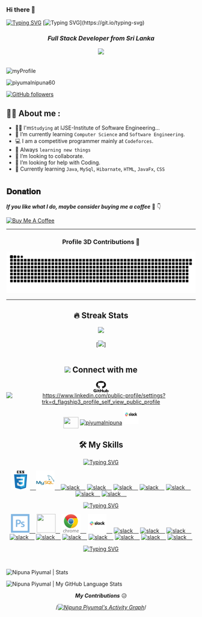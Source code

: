 ### Hi there 👋

<!--
**PiyumalNipuna60/PiyumalNipuna60** is a ✨ _special_ ✨ repository because its `README.md` (this file) appears on your GitHub profile.
Here are some ideas to get you started:
- 🔭 I’m currently working on ...
- 🌱 I’m currently learning ...
- 👯 I’m looking to collaborate on ...
- 🤔 I’m looking for help with ...
- 💬 Ask me about ...
- 📫 How to reach me: ...
- 😄 Pronouns: ...
- ⚡ Fun fact: ...
-->
[![Typing SVG](https://readme-typing-svg.herokuapp.com?duration=3000&color=2ED573&width=1000&lines=-+-+-+-+-+-+-+-+-+-+-+-+-+-+-+-+-+-+-+-+-+-+-+-+-+-+-+-+-+-+-+-+-+-+-+-+-+-+-+-+-+-+-+-+-+-+-+-+-+-+-+)](https://git.io/typing-svg)
[![Typing SVG](https://readme-typing-svg.herokuapp.com?size=32&vCenter=true&width=760&lines=Hi+%F0%9F%91%8B%2C+I'm+Nipuna+Piyumal;IJSE-+%F0%9F%91%8B%2C+Institute+of+Software+Engineering;)](https://git.io/typing-svg)

<h3 align="center"><b><i>Full Stack Developer from Sri Lanka</i></b></h3>
<p align="center">
  <a href="https://github.com/DenverCoder1/readme-typing-svg"><img src="https://readme-typing-svg.herokuapp.com?lines=Computer+Science+Student;Competitive+Programmer;IJSE+GDSE+Student;Java%20|%20Algorithms%20|%20OOP%20;Specialist%20on%20Codeforces;Always%20learning%20new%20things&center=true&width=500&height=50"></a>
</p>
<br>

<img align="center" alt="myProfile" src="https://github.com/PiyumalNipuna60/My-Portfoliyo/blob/main/assets/image/My%20Web%20Profile%20%E2%80%93%20Figma%20-%20Google%20Chrome%207_24_2022%208_44_19%20PM%20(2).png" height="500" width="830">

<img src="https://komarev.com/ghpvc/?username=piyumalnipuna60&label=Profile%20views&color=0e75b6&style=flat" alt="piyumalnipuna60" /> </p>

[![GitHub followers](https://img.shields.io/github/followers/piyumalnipuna60.svg?style=social&label=followers&maxAge=2592000)](https://github.com/piyumalnipuna60?tab=followers)

## 👨‍🦰 About me :

- 👨‍🎓 I'm`Studying` at IJSE-Institute of Software Engineering...
- 🌱 I’m currently learning `Computer Science` and `Software Engineering`.
- 💻 I am a competitive programmer mainly at `Codeforces`.
- 👨 Always `learning new things`
- 👯 I’m looking to collaborate.
- 🤔 I’m looking for help with Coding.
- 🌱 Currently learning `Java`, `MySql`, `Hibarnate`, `HTML`, `JavaFx`, `CSS`
  <br>
<div>

#
</div>

## 𝐃𝐨𝐧𝐚𝐭𝐢𝐨𝐧

***If you like what I do, maybe consider buying me a coffee*** 🥺 👇

<a href="https://www.buymeacoffee.com/PiyumalNipuna60"><img src="https://cdn.buymeacoffee.com/buttons/v2/default-red.png" alt="Buy Me A Coffee" style="height: 35px !important; width: 120px !important;"></a>

***
<div align="center">

<h3 align="center">
  Profile 3D Contributions 🔰
</h3>


<img alt="Coding" width="900" src="https://github.com/NimeshPiyumantha/red-alpha/blob/main/github-contribution-grid-snake.svg">

---

## 🔥 Streak Stats

![](https://github-profile-summary-cards.vercel.app/api/cards/stats?username=PiyumalNipuna60&theme=monokai)
<br>
<br>
[![](https://github-readme-streak-stats.herokuapp.com?user=PiyumalNipuna60&theme=soft-green)]
<br>
<br>

## <img src="https://media.giphy.com/media/iY8CRBdQXODJSCERIr/giphy.gif" width="30px"> Connect with me
<p align="center">
<a href="https://github.com/PiyumalNipuna60"><img align="center" src="https://raw.githubusercontent.com/devicons/devicon/master/icons/github/github-original-wordmark.svg" alt="nipuna_piyumal" height="30" width="40" /></a>
<a href="https://lk.linkedin.com/in/Nipuna Piyumal" target="blank"><img align="center" src="https://raw.githubusercontent.com/rahuldkjain/github-profile-readme-generator/master/src/images/icons/Social/linked-in-alt.svg" alt="https://www.linkedin.com/public-profile/settings?trk=d_flagship3_profile_self_view_public_profile" height="30" width="40" /></a>
<a href="https://www.facebook.com/nowety.piyumalNipuna" target="blank"><img align="center" src="https://raw.githubusercontent.com/rahuldkjain/github-profile-readme-generator/master/src/images/icons/Social/facebook.svg" alt="" height="30" width="40" /></a>
<a href="https://www.instagram.com/piyumalnipuna/?hl=en" target="blank"><img align="center" src="https://raw.githubusercontent.com/rahuldkjain/github-profile-readme-generator/master/src/images/icons/Social/instagram.svg" alt="piyumalnipuna" height="30" width="40" /></a>
<a href="https://www.slack.com"><img align="slack" src="https://raw.githubusercontent.com/devicons/devicon/master/icons/slack/slack-original-wordmark.svg" alt="nipuna_piyumal" height="50" width="40" /></a>

</p>

## 🛠️ My Skills

[![Typing SVG](https://readme-typing-svg.herokuapp.com?duration=4000&color=2ED573&width=200&lines=Languages+and+Tools%3A)](https://git.io/typing-svg)

<a href="https://www.css.com" target="_blank"> <img src="https://raw.githubusercontent.com/devicons/devicon/master/icons/css3/css3-original-wordmark.svg" alt="css" width="50" height="50"/>&nbsp;&nbsp;&nbsp; </a>
<a href="https://www.mysql.com/" target="_blank"> <img src="https://raw.githubusercontent.com/devicons/devicon/master/icons/mysql/mysql-original-wordmark.svg" alt="mysql" width="50" height="50"/>&nbsp;&nbsp;&nbsp; </a>
<a href="https://www.slack.com" target="_blank"> <img src="https://skillicons.dev/icons?i=bootstrap" alt="slack" width="50" height="50"/> &nbsp;&nbsp;&nbsp;</a> 
<a href="https://www.slack.com" target="_blank"> <img src="https://skillicons.dev/icons?i=github" alt="slack" width="50" height="50"/> &nbsp;&nbsp;&nbsp;</a> 
<a href="https://www.slack.com" target="_blank"> <img src="https://skillicons.dev/icons?i=css" alt="slack" width="50" height="50"/> &nbsp;&nbsp;&nbsp;</a> 
<a href="https://www.slack.com" target="_blank"> <img src="https://skillicons.dev/icons?i=jquery" alt="slack" width="50" height="50"/> &nbsp;&nbsp;&nbsp;</a> 
<a href="https://www.slack.com" target="_blank"> <img src="https://skillicons.dev/icons?i=js" alt="slack" width="50" height="50"/> &nbsp;&nbsp;&nbsp;</a> 
<a href="https://www.slack.com" target="_blank"> <img src="https://skillicons.dev/icons?i=java" alt="slack" width="50" height="50"/> &nbsp;&nbsp;&nbsp;</a> 
<a href="https://www.slack.com" target="_blank"> <img src="https://skillicons.dev/icons?i=html" alt="slack" width="50" height="50"/> &nbsp;&nbsp;&nbsp;</a> 


[![Typing SVG](https://readme-typing-svg.herokuapp.com?duration=4000&color=2ED573&width=150&lines=My+Tool%3A)](https://git.io/typing-svg)

<a href="https://www.photoshop.com/en" target="_blank"> <img src="https://raw.githubusercontent.com/devicons/devicon/master/icons/photoshop/photoshop-line.svg" alt="photoshop" width="50" height="50"/> &nbsp;&nbsp;&nbsp;</a> 
<a href="https://gluonhq.com/products/scene-builder/" target="_blank"> <img src="https://i2.wp.com/gluonhq.com/wp-content/uploads/2015/02/SceneBuilderLogo.png?fit=781%2C781&ssl=1" width="50" height="50"/>&nbsp;&nbsp;&nbsp;</a>
<a href="https://www.google.com/chrome" target="_blank"> <img src="https://raw.githubusercontent.com/devicons/devicon/master/icons/chrome/chrome-original-wordmark.svg" alt="chrome" width="50" height="50"/> &nbsp;&nbsp;&nbsp;</a> 
<a href="https://www.slack.com" target="_blank"> <img src="https://raw.githubusercontent.com/devicons/devicon/master/icons/slack/slack-original-wordmark.svg" alt="slack" width="50" height="50"/> &nbsp;&nbsp;&nbsp;</a> 
<a href="https://www.slack.com" target="_blank"> <img src="https://skillicons.dev/icons?i=linux" alt="slack" width="50" height="50"/> &nbsp;&nbsp;&nbsp;</a> 
<a href="https://www.slack.com" target="_blank"> <img src="https://skillicons.dev/icons?i=linkedin" alt="slack" width="50" height="50"/> &nbsp;&nbsp;&nbsp;</a> 
<a href="https://www.slack.com" target="_blank"> <img src="https://skillicons.dev/icons?i=mysql" alt="slack" width="50" height="50"/> &nbsp;&nbsp;&nbsp;</a> 
<a href="https://www.slack.com" target="_blank"> <img src="https://skillicons.dev/icons?i=spring" alt="slack" width="50" height="50"/> &nbsp;&nbsp;&nbsp;</a> 
<a href="https://www.slack.com" target="_blank"> <img src="https://skillicons.dev/icons?i=vscode" alt="slack" width="50" height="50"/> &nbsp;&nbsp;&nbsp;</a> 
<a href="https://www.slack.com" target="_blank"> <img src="https://skillicons.dev/icons?i=py" alt="slack" width="50" height="50"/> &nbsp;&nbsp;&nbsp;</a> 
<a href="https://www.slack.com" target="_blank"> <img src="https://skillicons.dev/icons?i=figma" alt="slack" width="50" height="50"/> &nbsp;&nbsp;&nbsp;</a> 
<a href="https://www.slack.com" target="_blank"> <img src="https://skillicons.dev/icons?i=git" alt="slack" width="50" height="50"/> &nbsp;&nbsp;&nbsp;</a> 
<a href="https://www.slack.com" target="_blank"> <img src="https://skillicons.dev/icons?i=hibernate" alt="slack" width="50" height="50"/> &nbsp;&nbsp;&nbsp;</a> 
<a href="https://www.slack.com" target="_blank"> <img src="https://skillicons.dev/icons?i=idea" alt="slack" width="50" height="50"/> &nbsp;&nbsp;&nbsp;</a> 


[![Typing SVG](https://readme-typing-svg.herokuapp.com?duration=5000&color=2ED573&width=600&lines=-+-+-+-+-+-+-+-+-+-+-+-+-+-+-+-+-+-+-+-+-+-+-+-+-+-+-+)](https://git.io/typing-svg)

<br><p align="left"> <img src="https://github-readme-stats.vercel.app/api?username=PiyumalNipuna60&show_icons=true&theme=gotham" alt="Nipuna Piyumal | Stats" />

<div align="center">

<!-- <p align="left"> <a href="https://github.com/PiyumalNipuna60/github-readme-stats"><img alt="PiyumalNipuna60's Top Languages" src="https://github-readme-stats.vercel.app/api/top-langs/?username=PiyumalNipuna60&langs_count=8&layout=compact&theme=gotham&hide_border=true&bg_color=1F222E&title_color=F85D7F&icon_color=F8D866&hide=Jupyter%20Notebook" height="142px"/></a> </p> -->

<p align="left"> <img src="https://github-readme-stats.vercel.app/api/top-langs/?username=PiyumalNipuna60&langs_count=5&theme=gotham" alt="Nipuna Piyumal | My GitHub Language Stats" />

***My Contributions*** 😥 <br>

/*<a href="https://github.com/PiyumalNipuna60/github-readme-activity-graph"><img alt="Nipuna Piyumal's Activity Graph" src="https://activity-graph.herokuapp.com/graph?username=PiyumalNipuna60&bg_color=0D1117&color=5BCDEC&line=5BCDEC&point=FFFFFF&hide_border=true" /></a>*/



